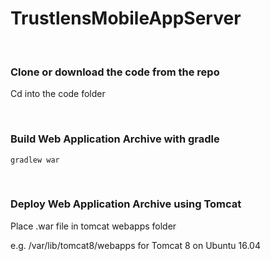# TrustlensMobileAppServer

&nbsp;

### Clone or download the code from the repo

Cd into the code folder

&nbsp;

### Build Web Application Archive with gradle

```
gradlew war
```

&nbsp;

### Deploy Web Application Archive using Tomcat

Place .war file in tomcat webapps folder

e.g. /var/lib/tomcat8/webapps for Tomcat 8 on Ubuntu 16.04

&nbsp;
